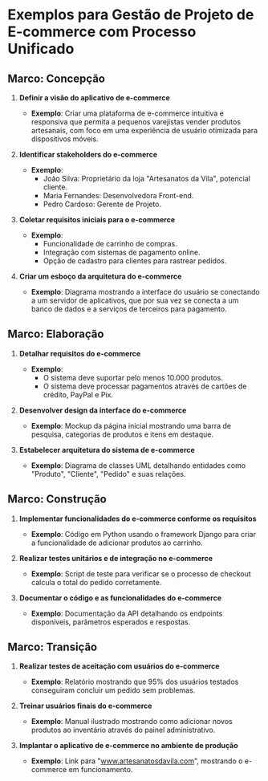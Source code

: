 # Exemplos para Gestão de Projeto de E-commerce com Processo Unificado

## Marco: Concepção

1. **Definir a visão do aplicativo de e-commerce**
   - **Exemplo**: Criar uma plataforma de e-commerce intuitiva e responsiva que permita a pequenos varejistas vender produtos artesanais, com foco em uma experiência de usuário otimizada para dispositivos móveis.

2. **Identificar stakeholders do e-commerce**
   - **Exemplo**: 
     - João Silva: Proprietário da loja "Artesanatos da Vila", potencial cliente.
     - Maria Fernandes: Desenvolvedora Front-end.
     - Pedro Cardoso: Gerente de Projeto.

3. **Coletar requisitos iniciais para o e-commerce**
   - **Exemplo**: 
     - Funcionalidade de carrinho de compras.
     - Integração com sistemas de pagamento online.
     - Opção de cadastro para clientes para rastrear pedidos.

4. **Criar um esboço da arquitetura do e-commerce**
   - **Exemplo**: Diagrama mostrando a interface do usuário se conectando a um servidor de aplicativos, que por sua vez se conecta a um banco de dados e a serviços de terceiros para pagamento.

## Marco: Elaboração

1. **Detalhar requisitos do e-commerce**
   - **Exemplo**: 
     - O sistema deve suportar pelo menos 10.000 produtos.
     - O sistema deve processar pagamentos através de cartões de crédito, PayPal e Pix.

2. **Desenvolver design da interface do e-commerce**
   - **Exemplo**: Mockup da página inicial mostrando uma barra de pesquisa, categorias de produtos e itens em destaque.

3. **Estabelecer arquitetura do sistema de e-commerce**
   - **Exemplo**: Diagrama de classes UML detalhando entidades como "Produto", "Cliente", "Pedido" e suas relações.

## Marco: Construção

1. **Implementar funcionalidades do e-commerce conforme os requisitos**
   - **Exemplo**: Código em Python usando o framework Django para criar a funcionalidade de adicionar produtos ao carrinho.

2. **Realizar testes unitários e de integração no e-commerce**
   - **Exemplo**: Script de teste para verificar se o processo de checkout calcula o total do pedido corretamente.

3. **Documentar o código e as funcionalidades do e-commerce**
   - **Exemplo**: Documentação da API detalhando os endpoints disponíveis, parâmetros esperados e respostas.

## Marco: Transição

1. **Realizar testes de aceitação com usuários do e-commerce**
   - **Exemplo**: Relatório mostrando que 95% dos usuários testados conseguiram concluir um pedido sem problemas.

2. **Treinar usuários finais do e-commerce**
   - **Exemplo**: Manual ilustrado mostrando como adicionar novos produtos ao inventário através do painel administrativo.

3. **Implantar o aplicativo de e-commerce no ambiente de produção**
   - **Exemplo**: Link para "www.artesanatosdavila.com", mostrando o e-commerce em funcionamento.
